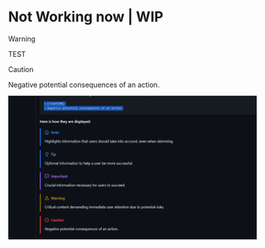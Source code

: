 # Not Working now | WIP

> [!WARNING]
> TEST

> [!CAUTION]
> Negative potential consequences of an action.

![alt text](image.png)